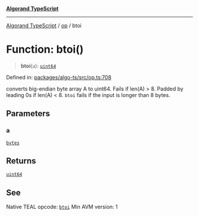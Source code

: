 [**Algorand TypeScript**](../../README.md)

***

[Algorand TypeScript](../../modules.md) / [op](../README.md) / btoi

# Function: btoi()

> **btoi**(`a`): [`uint64`](../../index/type-aliases/uint64.md)

Defined in: [packages/algo-ts/src/op.ts:708](https://github.com/algorandfoundation/puya-ts/blob/main/packages/algo-ts/src/op.ts#L708)

converts big-endian byte array A to uint64. Fails if len(A) > 8. Padded by leading 0s if len(A) < 8.
`btoi` fails if the input is longer than 8 bytes.

## Parameters

### a

[`bytes`](../../index/type-aliases/bytes.md)

## Returns

[`uint64`](../../index/type-aliases/uint64.md)

## See

Native TEAL opcode: [`btoi`](https://dev.algorand.co/reference/algorand-teal/opcodes#btoi)
Min AVM version: 1
